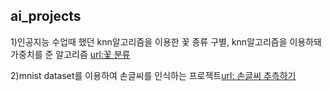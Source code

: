 ## ai_projects

1)인공지능 수업때 했던 knn알고리즘을 이용한 꽃 종류 구별, knn알고리즘을 이용하돼 가중치를 준 알고리즘 [url:꽃 분류](https://github.com/tjdudgml3/ai_projects/tree/main/knnhw)

2)mnist dataset를 이용하여 손글씨를 인식하는 프로젝트[url: 손글씨 추측하기](https://github.com/tjdudgml3/ai_projects/tree/main/mnist)
